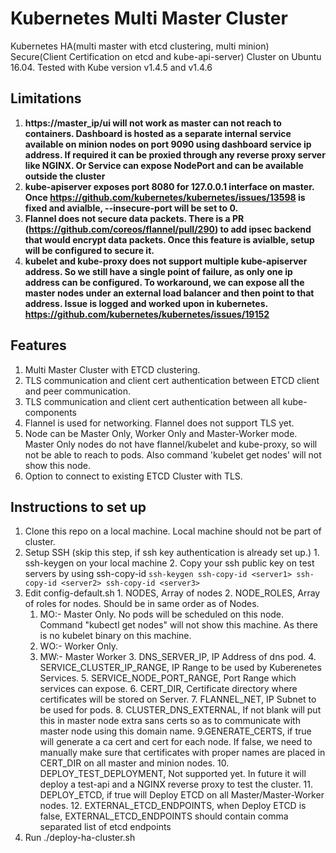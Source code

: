 # Kubernetes Multi Master Cluster
Kubernetes HA(multi master with etcd clustering, multi minion) Secure(Client Certification on etcd and kube-api-server) Cluster on Ubuntu 16.04.
Tested with Kube version v1.4.5 and v1.4.6
## Limitations
  1. **https://master_ip/ui will not work as master can not reach to containers. Dashboard is hosted as a separate internal service available on minion nodes on port 9090 using dashboard service ip address. If required it can be proxied through any reverse proxy server like NGINX. Or Service can expose NodePort and can be available outside the cluster**
  2. **kube-apiserver exposes port 8080 for 127.0.0.1 interface on master. Once https://github.com/kubernetes/kubernetes/issues/13598 is fixed and avialble, --insecure-port will be set to 0.**
  3. **Flannel does not secure data packets. There is a PR (https://github.com/coreos/flannel/pull/290) to add ipsec backend that would encrypt data packets. Once this feature is avialble, setup will be configured to secure it.**
  4. **kubelet and kube-proxy does not support multiple kube-apiserver address. So we still have a single point of failure, as only one ip address can be configured. To workaround, we can expose all the master nodes under an external load balancer and then point to that address. Issue is logged and worked upon in kubernetes. https://github.com/kubernetes/kubernetes/issues/19152**

## Features
  1. Multi Master Cluster with ETCD clustering. 
  2. TLS communication and client cert authentication between ETCD client and peer communication.
  3. TLS communication and client cert authentication between all kube-components
  4. Flannel is used for networking. Flannel does not support TLS yet.
  5. Node can be Master Only, Worker Only and Master-Worker mode. Master Only nodes do not have flannel/kubelet and kube-proxy, so will not be able to reach to pods. Also command 'kubelet get nodes' will not show this node.
  6. Option to connect to existing ETCD Cluster with TLS. 

## Instructions to set up
  1. Clone this repo on a local machine. Local machine should not be part of cluster.
  2. Setup SSH (skip this step, if ssh key authentication is already set up.)
    1. ssh-keygen on your local machine
    2. Copy your ssh public key on test servers by using ssh-copy-id
    ```
    ssh-keygen
    ssh-copy-id <server1>
    ssh-copy-id <server2>
    ssh-copy-id <server3>
    ```
  3. Edit config-default.sh
    1. NODES, Array of nodes
    2. NODE_ROLES, Array of roles for nodes. Should be in same order as of Nodes. 
      1. MO:- Master Only. No pods will be scheduled on this node. Command "kubectl get nodes" will not show this machine. As there is no kubelet binary on this machine. 
      2. WO:- Worker Only. 
      3. MW:- Master Worker
    3. DNS_SERVER_IP, IP Address of dns pod.
    4. SERVICE_CLUSTER_IP_RANGE, IP Range to be used by Kuberenetes Services.
    5. SERVICE_NODE_PORT_RANGE, Port Range which services can expose.
    6. CERT_DIR, Certificate directory where certificates will be stored on Server.
    7. FLANNEL_NET, IP Subnet to be used for pods.
    8. CLUSTER_DNS_EXTERNAL, If not blank will put this in master node extra sans certs so as to communicate with master node using this domain name.
    9.GENERATE_CERTS, if true will generate a ca cert and cert for each node. If false, we need to manually make sure that certificates with proper names are placed in CERT_DIR on all master and minion nodes.
    10. DEPLOY_TEST_DEPLOYMENT, Not supported yet. In future it will deploy a test-api and a NGINX reverse proxy to test the cluster.
    11. DEPLOY_ETCD, if true will Deploy ETCD on all Master/Master-Worker nodes.
    12. EXTERNAL_ETCD_ENDPOINTS, when Deploy ETCD is false, EXTERNAL_ETCD_ENDPOINTS should contain comma separated list of etcd endpoints 
  4. Run ./deploy-ha-cluster.sh
